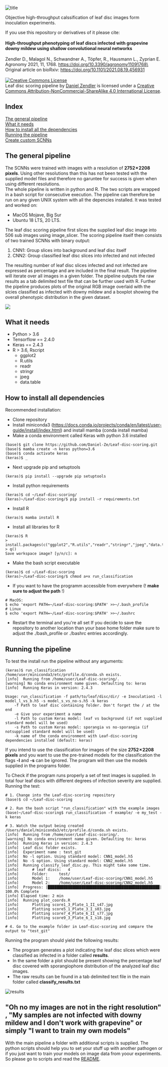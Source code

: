 ![title](https://github.com/Daniel-Ze/Leaf-disc-scoring/blob/main/img/git_title.png)

Objective high-throughput calssification of leaf disc images form inoculation experiments.

If you use this repository or derivatives of it please cite:\
\
**High-throughput phenotyping of leaf discs infected with grapevine downy mildew using shallow convolutional neural networks**\
\
Zendler D., Malagol N., Schwandner A., Töpfer, R., Hausmann L., Zyprian E. Agronomy 2021, 11, 1768. https://doi.org/10.3390/agronomy11091768\
\
Original article on bioRxiv: https://doi.org/10.1101/2021.08.19.456931 \
\
<a rel="license" href="http://creativecommons.org/licenses/by-nc-sa/4.0/"><img alt="Creative Commons License" style="border-width:0" src="https://i.creativecommons.org/l/by-nc-sa/4.0/88x31.png" /></a><br /><span xmlns:dct="http://purl.org/dc/terms/" property="dct:title">Leaf disc scoring pipeline</span> by <a xmlns:cc="http://creativecommons.org/ns#" href="https://github.com/Daniel-Ze/Leaf-disc-scoring" property="cc:attributionName" rel="cc:attributionURL">Daniel Zendler</a> is licensed under a <a rel="license" href="http://creativecommons.org/licenses/by-nc-sa/4.0/">Creative Commons Attribution-NonCommercial-ShareAlike 4.0 International License</a>.

## Index
[The general pipeline](#the-general-pipeline)\
[What it needs](#what-it-needs)\
[How to install all the dependencies](#how-to-install-all-dependencies)\
[Running the pipeline](#running-the-pipeline)\
[Create custom SCNNs](#custom-scnn)

## <a name="the-general-pipeline"></a>The general pipeline<a name="the-general-pipeline"></a> 

The SCNNs were trained with images with a resolution of **2752 × 2208 pixels**. Using other resolutions than this has not been tested with the supplied model files and therefore no garuntee for success is given when using different resolutions.\
The whole pipeline is written in python and R. The two scripts are wrapped in a bash script for consecutive execution. The pipeline can therefore be run on any given UNIX system with all the depencies installed. It was tested and worked on:

  - MacOS Mojave, Big Sur
  - Ubuntu 18 LTS, 20 LTS.

The leaf disc scoring pipeline first slices the supplied leaf disc image into 506 sub images using image_slicer. The scoring pipeline itself then consists of two trained SCNNs with binary output:

  1. CNN1: Group slices into background and leaf disc itself
  2. CNN2: Group classified leaf disc slices into infected and not infected

The resulting number of leaf disc slices infected and not infected are expressed as percentage and are included in the final result. The pipeline will iterate over all images in a given folder. The pipeline outputs the raw results as a tab delimited text file that can be further used with R. Further the pipeline produces plots of the original RGB image overlaid with the slcies classified as infected with downy mildew and a boxplot showing the overall phenotypic distribution in the given dataset.

<img src="https://github.com/Daniel-Ze/Leaf-disc-scoring/blob/main/img/pipeline.png?raw=true">

## <a name="what-it-needs"></a>What it needs

  - Python > 3.6
  - Tensorflow == 2.4.0
  - Keras == 2.4.3
  - R > 3.6, Rscript
    - ggplot2
    - R.utils
    - readr
    - stringr
    - jpeg
    - data.table

## <a name="how-to-install-all-dependencies"></a>How to install all dependencies

Recommended installation:
  - Clone repository
  - Install miniconda3 (https://docs.conda.io/projects/conda/en/latest/user-guide/install/index.html) and install mamba (conda install mamba)
  - Make a conda environment called Keras with python 3.6 installed
```shell
(base)$ git clone https://github.com/Daniel-Ze/Leaf-disc-scoring.git
(base)$ mamba create -n keras python=3.6
(base)$ conda activate keras
(keras)$ _
```
  - Next upgrade pip and setuptools
```shell
(keras)$ pip install --upgrade pip setuptools
```
  - Install python requirements
```shell
(keras)$ cd ~/Leaf-disc-scoring/
(keras)~/Leaf-disc-scoring/$ pip install -r requirements.txt
```

  - Install R
```shell
(keras)$ mamba install R
```
  - Install all libraries for R
```shell
(keras)$ R
> install.packages(c("ggplot2","R.utils","readr","stringr","jpeg","data.table"))
> q()
Save workspace image? [y/n/c]: n
```
  - Make the bash script executable
```shell
(keras)$ cd ~/Leaf-disc-scoring
(keras)~/Leaf-disc-scoring/$ chmod a+x run_classification
```
  - If you want to have the programm accessible from everywhere (! **make sure to
    adjust the path** !)
```shell
# MacOS:
$ echo 'export PATH=~/Leaf-disc-scoring:$PATH' >>~/.bash_profile
# Linux
$ echo 'export PATH=~/Leaf-disc-scoring:$PATH' >>~/.bashrc
```
  - Restart the terminal and you're all set
If you decide to save the repository to another location than your base home folder make sure to adjust the ./bash_profile or ./bashrc entries accordingly.

## <a name="running-the-pipeline"></a>Running the pipeline

To test the install run the pipeline without any arguments:
```shell
(keras)$ run_classification
/home/user/miniconda3/etc/profile.d/conda.sh exists.
[info]	Running from /home/user/Leaf-disc-scoring/.
[warning] No conda environment name given. Defaulting to: keras
[info]	Running Keras in version: 2.4.3

Usage: run_classification -f path/to/leaf/disc/dir/ -e Inoculation1 -l model_l_vs_b.h5 -s model_s_vs_no-s.h5 -k keras
	-f Path to leaf disc containing folder. Don't forget the / at the end
	-e Give your experiment a name
	-l Path to custom Keras model: leaf vs background (if not supplied standard model will be used)
	-s Path to custom Keras model: sporangia vs no-sporangia (if notsupplied standard model will be used)
	-k name of the conda environment with Leaf-disc-scoring dependencies installed (default: keras)
```

If you intend to use the classification for images of the size **2752 × 2208 pixels** and you want to use the pre-trained models for the classification the flags **-l** and **-s** can be ignored. The program will then use the models supplied in the programs folder.

To Check if the program runs properly a set of test images is supplied. In total four leaf discs with different degrees of infection severity are supplied.\
Running the test:
```shell
# 1. Change into the Leaf-disc-scoring repository
(base)$ cd ~/Leaf-disc-scoring

# 2. Run the bash script "run_classification" with the example images
(base)~/Leaf-disc-scoring$ run_classification -f example/ -e my_test -k keras

# 3. Watch the output being created
/Users/daniel/miniconda3/etc/profile.d/conda.sh exists.
[info]	Running from /home/user/Leaf-disc-scoring/.
[warning] No conda environment name given. Defaulting to: keras
[info]	Running Keras in version: 2.4.3
[info]	Leaf disc folder exists.
[info]	Experiment name : test_git
[info]	No -l option. Using standard model: CNN1_model.h5
[info]	No -S option. Using standard model: CNN2_model.h5
[info]	Running classify_leaf_disc.py. This might take some time.
[info]		# leaf discs:	4
[info]		Folder:		test/
[info]		Model 1:	/home/user/Leaf-disc-scoring/CNN1_model.h5
[info]		Model 2:	/home/user/Leaf-disc-scoring/CNN2_model.h5
[info]  Progress: |██████████████████████████████████████████████████| 100.0% Complete
[info] Elapsed time: 2 min
[info]	Running plot_coords.R
[info]		Plotting score1_3_Plate_1_II_s47.jpg
[info]		Plotting score5_1_Plate_3_I_s03.jpg
[info]		Plotting score7_4_Plate_6_II_s77.jpg
[info]		Plotting score9_3_Plate_6_I_s18.jpg

# 4. Go to the example folder in Leaf-disc-scoring and compare the output to "test_git"
```
Running the program should yield the following results:

  - The program generates a plot indicating the leaf disc slices which were classified as infected in a folder called **results**. 
  - In the same folder a plot should be present showing the percentage leaf disc covered with sporangiophore distribution of the analyzed leaf disc images. 
  - The raw results can be found in a tab delimited text file in the main folder called **classify_results.txt**

![results](https://github.com/Daniel-Ze/Leaf-disc-scoring/blob/main/img/results_combined_git.png?raw=true)

## <a name="custom-scnn"></a>"Oh no my images are not in the right resolution" , "My samples are not infected with downy mildew and I don't work with grapevine" or simply "I want to train my own models"

With the main pipeline a folder with additional scripts is supplied. The python scripts should help you to set your stuff up with another pathogen or if you just want to train your models on image data from yoour experiments. So please go to scripts and read the [README](https://github.com/Daniel-Ze/Leaf-disc-scoring/tree/main/scripts).
